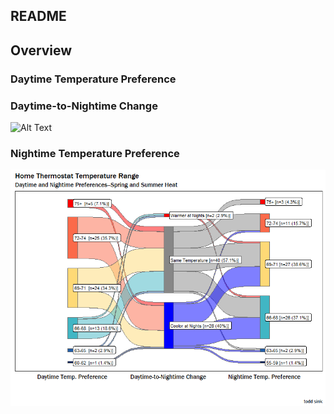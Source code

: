 ## README


## Overview


### Daytime Temperature Preference

### Daytime-to-Nightime Change

![Alt Text](https://media.giphy.com/media/1hMjJILpxoWpQad37L/giphy.gif)


### Nightime Temperature Preference




![](home_temp_analysis_files/figure-markdown_github/unnamed-chunk-2-1.png)


